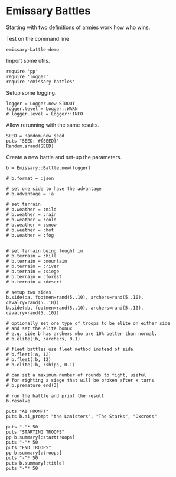 # Emissary Battles
Starting with two definitions of armies work how who wins.

Test on the command line
```
emissary-battle-demo
```

Import some utils.
```
require 'pp'
require 'logger'
require 'emissary-battles'
```

Setup some logging.
```
logger = Logger.new STDOUT
logger.level = Logger::WARN
# logger.level = Logger::INFO
```

Allow rerunning with the same results.
```
SEED = Random.new_seed
puts "SEED: #{SEED}"
Random.srand(SEED)
```

Create a new battle and set-up the parameters.
```
b = Emissary::Battle.new(logger)

# b.format = :json

# set one side to have the advantage
# b.advantage = :a

# set terrain
# b.weather = :mild
# b.weather = :rain
# b.weather = :cold
# b.weather = :snow
# b.weather = :hot
# b.weather = :fog


# set terrain being fought in
# b.terrain = :hill
# b.terrain = :mountain
# b.terrain = :river
# b.terrain = :siege
# b.terrain = :forest
# b.terrain = :desert

# setup two sides
b.side(:a, footmen=rand(5..10), archers=rand(5..10), cavalry=rand(5..10))
b.side(:b, footmen=rand(5..10), archers=rand(5..10), cavalry=rand(5..10))

# optionally set one type of troops to be elite on either side
# and set the elite bonux
# e.g. side b has archers who are 10% better than normal.
# b.elite(:b, :archers, 0.1)

# fleet battles use fleet method instead of side
# b.fleet(:a, 12)
# b.fleet(:b, 12)
# b.elite(:b, :ships, 0.1)

# can set a maximum number of rounds to fight, useful
# for righting a siege that will be broken after x turns
# b.premature_end(3)

# run the battle and print the result
b.resolve

puts "AI PROMPT"
puts b.ai_prompt "the Lanisters", "The Starks", "Oxcross"

puts "-"* 50
puts "STARTING TROOPS"
pp b.summary[:starttroops]
puts "-"* 50
puts "END TROOPS"
pp b.summary[:troops]
puts "-"* 50
puts b.summary[:title]
puts "-"* 50
```
